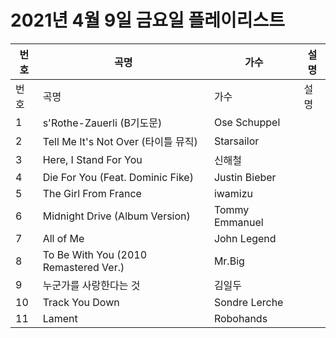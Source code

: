 # 2021년 4월 9일 금요일 플레이리스트

| 번호 | 곡명 | 가수 | 설명 |
|------|------|------|------|
| 번호 | 곡명 | 가수 | 설명 |
| 1 | s'Rothe-Zauerli (B기도문) | Ose Schuppel |  |
| 2 | Tell Me It's Not Over (타이틀 뮤직) | Starsailor |  |
| 3 | Here, I Stand For You | 신해철 |  |
| 4 | Die For You (Feat. Dominic Fike) | Justin Bieber |  |
| 5 | The Girl From France | iwamizu |  |
| 6 | Midnight Drive (Album Version) | Tommy Emmanuel |  |
| 7 | All of Me | John Legend |  |
| 8 | To Be With You (2010 Remastered Ver.) | Mr.Big |  |
| 9 | 누군가를 사랑한다는 것 | 김일두 |  |
| 10 | Track You Down | Sondre Lerche |  |
| 11 | Lament | Robohands |  |
